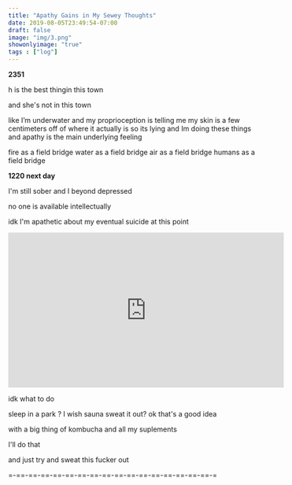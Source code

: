 ```yaml
---
title: "Apathy Gains in My Sewey Thoughts"
date: 2019-08-05T23:49:54-07:00
draft: false
image: "img/3.png"
showonlyimage: "true"
tags : ["log"]
---
```


****2351****

h is the best thingin this town

and she's not in this town

like I’m underwater and my proprioception is telling me my skin is a few centimeters off of where it actually is so its lying
and Im doing these things and apathy is the main underlying feeling

fire as a field bridge
water as a field bridge
air as a field bridge
humans as a field bridge


**1220 next day**

I'm still sober and I beyond depressed

no one is available intellectually

idk I'm apathetic about my eventual suicide at this point

 <iframe width="560" height="315" src="https://www.youtube.com/embed/dW7J49UTns8" frameborder="0" allow="accelerometer; autoplay; encrypted-media; gyroscope; picture-in-picture" allowfullscreen></iframe>

idk what to do

sleep in a  park ? I wish
sauna sweat it out?
ok that's a good idea

with a big thing of kombucha and all my suplements

I'll do that

and just try and sweat this fucker out


=-==-==-==-==-==-==-==-==-==-==-==-==-==-==-==-==-=
